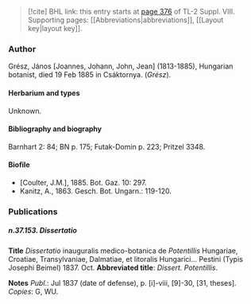> [!cite] BHL link: this entry starts at [page 376](https://www.biodiversitylibrary.org/item/103832#page/388/mode/1up) of TL-2 Suppl. VIII.
> Supporting pages: [[Abbreviations|abbreviations]], [[Layout key|layout key]].

### Author

Grész, János \[Joannes, Johann, John, Jean\] (1813-1885), Hungarian botanist, died 19 Feb 1885 in Csáktornya. (*Grész*).

#### Herbarium and types

Unknown.

#### Bibliography and biography

Barnhart 2: 84; BN p. 175; Futak-Domin p. 223; Pritzel 3348.

#### Biofile

- \[Coulter, J.M.\], 1885. Bot. Gaz. 10: 297.
- Kanitz, A., 1863. Gesch. Bot. Ungarn.: 119-120.

### Publications

##### n.37.153. Dissertatio

**Title**
*Dissertatio* inauguralis medico-botanica de *Potentillis* Hungariae, Croatiae, Transylvaniae, Dalmatiae, et litoralis Hungarici... Pestini (Typis Josephi Beimel) 1837. Oct.
**Abbreviated title**: *Dissert. Potentillis*.

**Notes**
*Publ*.: Jul 1837 (date of defense), p. \[i\]-viii, \[9\]-30, \[31, theses\]. *Copies*: G, WU.

